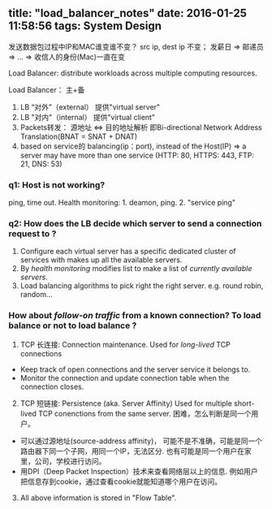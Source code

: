 title: "load_balancer_notes"
date: 2016-01-25 11:58:56
tags: System Design
---

发送数据包过程中IP和MAC谁变谁不变？ 
src ip, dest ip 不变； 
发薪日 => 邮递员 => ... => 收信人的身份(Mac)一直在变

Load Balancer:  distribute workloads across multiple computing resources.

Load Balancer： 主+备

1. LB “对外”（external） 提供"virtual server"
2. LB "对内"（internal） 提供"virtual client"
3.  Packets转发： 源地址 <=> 目的地址解析 即Bi-directional Network Address Translation(BNAT = SNAT + DNAT)
4. based on service的 balancing(ip：port), instead of the Host(IP) => a server may have more than one service (HTTP: 80, HTTPS: 443, FTP: 21, DNS: 53)

### q1: Host is not working?
ping, time out. 
Health monitoring: 1. deamon,  ping. 2. "service ping"
### q2: How does the LB decide which server to send a connection request to ?
1. Configure each virtual server has a specific dedicated cluster of services with makes up all the available servers.
2. By *health monitoring* modifies list to make a list of *currently available servers*.
3. Load balancing algorithms to pick right the right server. e.g. round robin, random...
### How about *follow-on traffic* from a known connection? To load balance or not to load balance ?
1. TCP 长连接: Connection maintenance.
 Used for *long-lived* TCP connections
 - Keep track of open connections and the server service it belongs to.
 - Monitor the connection and update connection table when the connection closes.
  
2. TCP 短链接: Persistence (aka. Server Affinity)
Used for multiple short-lived TCP conenctions from the same server.
 困难，怎么判断是同一个用户。
- 可以通过源地址(source-address affinity)， 可能不是不准确，可能是同一个路由器下同一个子网，用同一个IP，无法区分. 也有可能是同一个用户在家里，公司，学校进行访问。 
- 用DPI（Deep Packet Inspection）技术来查看网络层以上的信息. 例如用户把信息存到cookie，通过查看cookie就能知道哪个用户在访问。

3. All above information is stored in "Flow Table".

 